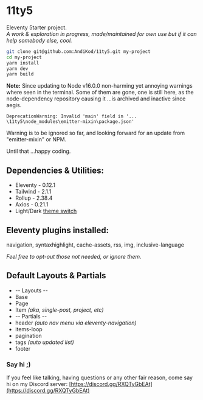 # 11ty5

Eleventy 5tarter project. <br>
_A work & exploration in progress, made/maintained for own use but if it can help somebody else, cool._

```bash
git clone git@github.com:AndiKod/11ty5.git my-project
cd my-project
yarn install
yarn dev
yarn build
```

**Note:** Since updating to Node v16.0.0 non-harming yet annoying warnings where seen in the terminal. Some of them are gone, one is still here, as the node-dependency repository causing it ...is archived and inactive since aegis.

`DeprecationWarning: Invalid 'main' field in '... \11ty5\node_modules\emitter-mixin\package.json'`

Warning is to be ignored so far, and looking forward for an update from "emitter-mixin" or NPM.

Until that ...happy coding.

## Dependencies & Utilities:

- Eleventy - 0.12.1
- Tailwind - 2.1.1
- Rollup - 2.38.4
- Axios - 0.21.1
- Light/Dark [theme switch](https://medium.com/@haxzie/dark-and-light-theme-switcher-using-css-variables-and-pure-javascript-zocada-dd0059d72fa2)

## Eleventy plugins installed:

navigation, syntaxhighlight, cache-assets, rss, img, inclusive-language

_Feel free to opt-out those not needed, or ignore them._

## Default Layouts & Partials

- -- Layouts --
- Base
- Page
- Item _(aka, single-post, project, etc)_
- -- Partials --
- header _(auto nav menu via eleventy-navigation)_
- items-loop
- pagination
- tags _(auto updated list)_
- footer

### Say hi ;)

If you feel like talking, having questions or any other fair reason, come say hi on my Discord server: [https://discord.gg/RXQTyGbEAt](https://discord.gg/RXQTyGbEAt)
